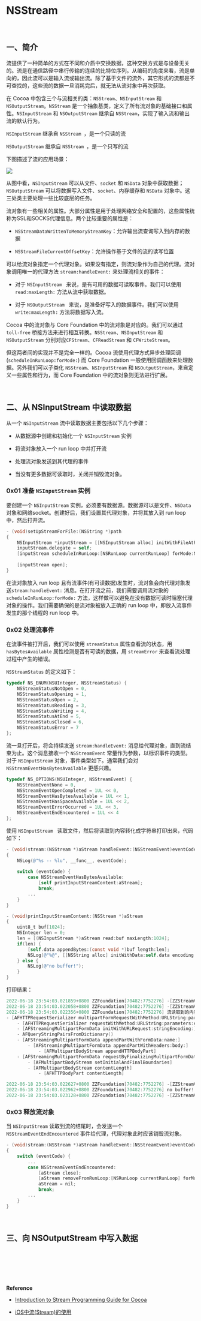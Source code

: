 # NSStream


<br>

## 一、简介

流提供了一种简单的方式在不同和介质中交换数据，这种交换方式是与设备无关的。流是在通信路径中串行传输的连续的比特位序列。从编码的角度来看，流是单向的，因此流可以是输入流或输出流。除了基于文件的流外，其它形式的流都是不可查找的，这些流的数据一旦消耗完后，就无法从流对象中再次获取。

在 Cocoa 中包含三个与流相关的类：`NSStream`、`NSInputStream` 和 `NSOutputStream`。`NSStream` 是一个抽象基类，定义了所有流对象的基础接口和属性。`NSInputStream` 和 `NSOutputStream` 继承自 `NSStream`，实现了输入流和输出流的默认行为。

`NSInputStream` 继承自 `NSStream `，是一个只读的流

`NSOutputStream` 继承自 `NSStream `，是一个只写的流

下图描述了流的应用场景：

![](../Images/iOS/NSStream/NSStream_01.png)

从图中看，`NSInputStream` 可以从文件、`socket` 和 `NSData` 对象中获取数据；`NSOutputStream` 可以将数据写入文件、`socket`、内存缓存和 `NSData` 对象中。这三处类主要处理一些比较底层的任务。

流对象有一些相关的属性。大部分属性是用于处理网络安全和配置的，这些属性统称为SSL和SOCKS代理信息。两个比较重要的属性是：

- `NSStreamDataWrittenToMemoryStreamKey`：允许输出流查询写入到内存的数据

- `NSStreamFileCurrentOffsetKey`：允许操作基于文件的流的读写位置

可以给流对象指定一个代理对象。如果没有指定，则流对象作为自己的代理。流对象调用唯一的代理方法 `stream:handleEvent:` 来处理流相关的事件：

- 对于 `NSInputStream ` 来说，是有可用的数据可读取事件。我们可以使用 `read:maxLength:` 方法从流中获取数据。

- 对于 `NSOutputStream ` 来说，是准备好写入的数据事件。我们可以使用 `write:maxLength:` 方法将数据写入流。

Cocoa 中的流对象与 Core Foundation 中的流对象是对应的。我们可以通过 `toll-free` 桥接方法来进行相互转换。`NSStream`、`NSInputStream` 和 `NSOutputStream` 分别对应`CFStream`、`CFReadStream` 和 `CFWriteStream`。

但这两者间的实现并不是完全一样的。Cocoa 流使用代理方式异步处理回调(`scheduleInRunLoop:forMode:`) 而 Core Foundation 一般使用回调函数来处理数据。另外我们可以子类化 `NSStream`、`NSInputStream` 和 `NSOutputStream`，来自定义一些属性和行为，而 Core Foundation 中的流对象则无法进行扩展。

<br>


## 二、从 NSInputStream 中读取数据

从一个 `NSInputStream` 流中读取数据主要包括以下几个步骤：

- 从数据源中创建和初始化一个 `NSInputStream` 实例

- 将流对象放入一个 run loop 中并打开流
- 处理流对象发送到其代理的事件
- 当没有更多数据可读取时，关闭并销毁流对象。

### 0x01 准备 `NSInputStream` 实例

要创建一个 `NSInputStream` 实例，必须要有数据源。数据源可以是文件、`NSData` 对象和网络socket。创建好后，我们设置其代理对象，并将其放入到 run loop 中，然后打开流。

```Objective-C
- (void)setUpStreamForFile:(NSString *)path
{
    NSInputStream *inputStream = [[NSInputStream alloc] initWithFileAtPath:path];
    inputStream.delegate = self;
    [inputStream scheduleInRunLoop:[NSRunLoop currentRunLoop] forMode:NSDefaultRunLoopMode];
    
    [inputStream open];
}
```

在流对象放入 run loop 且有流事件(有可读数据)发生时，流对象会向代理对象发送`stream:handleEvent:` 消息。在打开流之前，我们需要调用流对象的 `scheduleInRunLoop:forMode:` 方法，这样做可以避免在没有数据可读时阻塞代理对象的操作。我们需要确保的是流对象被放入正确的 run loop 中，即放入流事件发生的那个线程的 run loop 中。


### 0x02 处理流事件

在流事件被打开后，我们可以使用 `streamStatus` 属性查看流的状态，用 `hasBytesAvailable` 属性检测是否有可读的数据，用 `streamError` 来查看流处理过程中产生的错误。

`NSStreamStatus` 的定义如下：

```Objective-C
typedef NS_ENUM(NSUInteger, NSStreamStatus) {
    NSStreamStatusNotOpen = 0,
    NSStreamStatusOpening = 1,
    NSStreamStatusOpen = 2,
    NSStreamStatusReading = 3,
    NSStreamStatusWriting = 4,
    NSStreamStatusAtEnd = 5,
    NSStreamStatusClosed = 6,
    NSStreamStatusError = 7
};
```

流一旦打开后，将会持续发送 `stream:handleEvent:` 消息给代理对象，直到流结束为止。这个消息接收一个 `NSStreamEvent` 常量作为参数，以标识事件的类型。对于 `NSInputStream` 对象，事件类型如下。通常我们会对 `NSStreamEventHasBytesAvailable` 更感兴趣。

```Objective-C
typedef NS_OPTIONS(NSUInteger, NSStreamEvent) {
    NSStreamEventNone = 0,
    NSStreamEventOpenCompleted = 1UL << 0,
    NSStreamEventHasBytesAvailable = 1UL << 1,
    NSStreamEventHasSpaceAvailable = 1UL << 2,
    NSStreamEventErrorOccurred = 1UL << 3,
    NSStreamEventEndEncountered = 1UL << 4
};
```

使用 `NSInputStream ` 读取文件，然后将读取到内容转化成字符串打印出来，代码如下：

```Objective-C
- (void)stream:(NSStream *)aStream handleEvent:(NSStreamEvent)eventCode
{
    NSLog(@"%s -- %lu", __func__, eventCode);
    
    switch (eventCode) {
        case NSStreamEventHasBytesAvailable:
            [self printInputStreamContent:aStream];
            break;
        ...
    }
}

- (void)printInputStreamContent:(NSStream *)aStream
{
    uint8_t buf[1024];
    NSInteger len = 0;
    len = [(NSInputStream *)aStream read:buf maxLength:1024];
    if(len) {
        [self.data appendBytes:(const void *)buf length:len];
        NSLog(@"%@", [[NSString alloc] initWithData:self.data encoding:NSUTF8StringEncoding]);
    } else {
        NSLog(@"no buffer!");
    }
}
```

打印结果：

```Objective-C
2022-06-18 23:54:03.021859+0800 ZZFoundation[70482:7752276] -[ZZStreamViewController stream:handleEvent:] -- 1
2022-06-18 23:54:03.022058+0800 ZZFoundation[70482:7752276] -[ZZStreamViewController stream:handleEvent:] -- 2
2022-06-18 23:54:03.022356+0800 ZZFoundation[70482:7752276] 流读取到的内容: 
- [AFHTTPRequestSerializer multipartFormRequestWithMethod:URLString:parameters:constructingBodyWithBlock:error:]
    - [AFHTTPRequestSerializer requestWithMethod:URLString:parameters:error:]
    - [AFStreamingMultipartFormData initWithURLRequest:stringEncoding:]
    - AFQueryStringPairsFromDictionary()
    - [AFStreamingMultipartFormData appendPartWithFormData:name:]
        - [AFStreamingMultipartFormData appendPartWithHeaders:body:]
            - [AFMultipartBodyStream appendHTTPBodyPart]
    - [AFStreamingMultipartFormData requestByFinalizingMultipartFormData]
        - [AFMultipartBodyStream setInitialAndFinalBoundaries]
        - [AFMultipartBodyStream contentLength]
            - [AFHTTPBodyPart contentLength]

2022-06-18 23:54:03.022627+0800 ZZFoundation[70482:7752276] -[ZZStreamViewController stream:handleEvent:] -- 2
2022-06-18 23:54:03.022962+0800 ZZFoundation[70482:7752276] no buffer!
2022-06-18 23:54:03.023128+0800 ZZFoundation[70482:7752276] -[ZZStreamViewController stream:handleEvent:] -- 16
```

### 0x03 释放流对象

当 `NSInputStream` 读取到流的结尾时，会发送一个 `NSStreamEventEndEncountered` 事件给代理，代理对象此时应该销毁流对象。

```Objective-C
- (void)stream:(NSStream *)aStream handleEvent:(NSStreamEvent)eventCode
{
    switch (eventCode) {
        ...
        case NSStreamEventEndEncountered:
            [aStream close];
            [aStream removeFromRunLoop:[NSRunLoop currentRunLoop] forMode:NSDefaultRunLoopMode];
            aStream = nil;
            break;
        ...
    }
}
```


<br>

## 三、向 NSOutputStream 中写入数据





```Objective-C

```

```Objective-C

```


<br>



<br>


<br>

**Reference**

- [Introduction to Stream Programming Guide for Cocoa](https://developer.apple.com/library/archive/documentation/Cocoa/Conceptual/Streams/Streams.html)

- [iOS中流(Stream)的使用](http://southpeak.github.io/page/8/)

<br>


